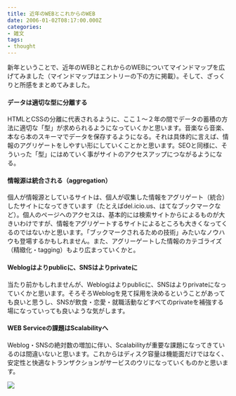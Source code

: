 ```yaml
---
title: 近年のWEBとこれからのWEB
date: 2006-01-02T08:17:00.000Z
categories:
- 雑文
tags:
- thought
---
```

新年ということで、近年のWEBとこれからのWEBについてマインドマップを広げてみました（マインドマップはエントリーの下の方に掲載）。そして、ざっくりと所感をまとめてみました。
<!-- more -->
#### データは適切な型に分離する

HTMLとCSSの分離に代表されるように、ここ１〜２年の間でデータの蓄積の方法に適切な「型」が求められるようになっていくかと思います。音楽なら音楽、本なら本のスキーマでデータを保存するようになる。それは具体的に言えば、情報のアグリゲートをしやすい形にしていくことかと思います。SEOと同様に、そういった「型」にはめていく事がサイトのアクセスアップにつながるようになる。

#### 情報源は統合される（aggregation）

個人が情報源としているサイトは、個人が収集した情報をアグリゲート（統合）したサイトになってきています（たとえばdel.icio.us、はてなブックマークなど）。個人のページへのアクセスは、基本的には検索サイトからによるものが大きいわけですが、情報をアグリゲートするサイトによるところも大きくなってくるのではないかと思います。「ブックマークされるための技術」みたいなノウハウも登場するかもしれません。また、アグリーゲートした情報のカテゴライズ（精緻化・tagging）もより広まっていくかと。

#### Weblogはよりpublicに、SNSはよりprivateに

当たり前かもしれませんが、Weblogはよりpublicに、SNSはよりprivateになっていくかと思います。そろそろWeblogを見て採用を決めるということがあっても良いと思うし、SNSが飲食・恋愛・就職活動などすべてのprivateを補強する場になっていっても良いような気がします。

#### WEB Serviceの課題はScalabilityへ

Weblog・SNSの絶対数の増加に伴い、Scalabilityが重要な課題になってきているのは間違いないと思います。これからはディスク容量は機能面だけではなく、安定性と快適なトランザクションがサービスのウリになっていくものかと思います。

[![](http://memolog.org/i/etc/data.gif)](/blog//assets/i/etc/data.gif)